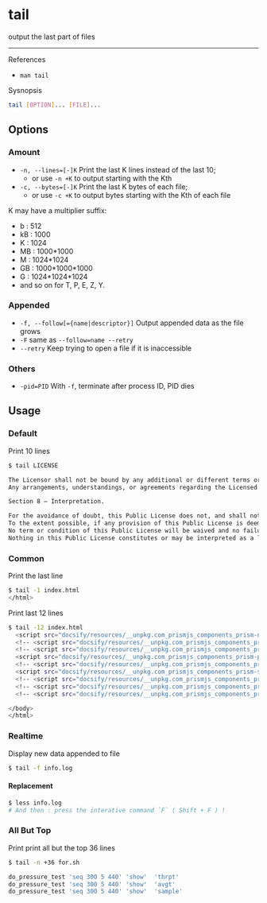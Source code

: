 # tail

output the last part of files

---

References

- `man tail`

Sysnopsis

```bash
tail [OPTION]... [FILE]...
```

## Options

### Amount

- `-n, --lines=[-]K` Print the last K lines instead of the last 10;
    - or use `-n +K` to output starting with the Kth
- `-c, --bytes=[-]K` Print the last K bytes of each file;
    - or use `-c +K` to output bytes starting with the Kth of each file

K may have a multiplier suffix:

- b : 512
- kB : 1000
- K : 1024
- MB : 1000\*1000
- M : 1024\*1024
- GB : 1000\*1000\*1000
- G : 1024\*1024\*1024
- and so on for T, P, E, Z, Y.

### Appended

- `-f, --follow[={name|descriptor}]` Output appended data as the file grows
- `-F` same as `--follow=name --retry`
- `--retry` Keep trying to open a file if it is inaccessible

### Others

- `-pid=PID` With `-f`, terminate after process ID, PID dies

## Usage

### Default

Print 10 lines

```bash
$ tail LICENSE

The Licensor shall not be bound by any additional or different terms or conditions communicated by You unless expressly agreed.
Any arrangements, understandings, or agreements regarding the Licensed Material not stated herein are separate from and independent of the terms and conditions of this Public License.

Section 8 – Interpretation.

For the avoidance of doubt, this Public License does not, and shall not be interpreted to, reduce, limit, restrict, or impose conditions on any use of the Licensed Material that could lawfully be made without permission under this Public License.
To the extent possible, if any provision of this Public License is deemed unenforceable, it shall be automatically reformed to the minimum extent necessary to make it enforceable. If the provision cannot be reformed, it shall be severed from this Public License without affecting the enforceability of the remaining terms and conditions.
No term or condition of this Public License will be waived and no failure to comply consented to unless expressly agreed to by the Licensor.
Nothing in this Public License constitutes or may be interpreted as a limitation upon, or waiver of, any privileges and immunities that apply to the Licensor or You, including from the legal processes of any jurisdiction or authority.
```

### Common

Print the last line

```bash
$ tail -1 index.html
</html>
```

Print last 12 lines

```bash
$ tail -12 index.html
  <script src="docsify/resources/__unpkg.com_prismjs_components_prism-nasm.min.js"></script>
  <!-- <script src="docsify/resources/__unpkg.com_prismjs_components_prism-php.min.js"></script> -->
  <!-- <script src="docsify/resources/__unpkg.com_prismjs_components_prism-properties.min.js"></script> -->
  <script src="docsify/resources/__unpkg.com_prismjs_components_prism-python.min.js"></script>
  <!-- <script src="docsify/resources/__unpkg.com_prismjs_components_prism-ruby.min.js"></script> -->
  <script src="docsify/resources/__unpkg.com_prismjs_components_prism-sql.min.js"></script>
  <!-- <script src="docsify/resources/__unpkg.com_prismjs_components_prism-vim.min.js"></script> -->
  <!-- <script src="docsify/resources/__unpkg.com_prismjs_components_prism-wiki.min.js"></script> -->
  <!-- <script src="docsify/resources/__unpkg.com_prismjs_components_prism-yaml.min.js"></script> -->

</body>
</html>
```

### Realtime

Display new data appended to file

```bash
$ tail -f info.log
```

#### Replacement

```bash
$ less info.log
# And then : press the interative command `F` ( Shift + F ) !
```

### All But Top

Print print all but the top 36 lines

```bash
$ tail -n +36 for.sh

do_pressure_test 'seq 300 5 440' 'show'  'thrpt'
do_pressure_test 'seq 300 5 440' 'show'  'avgt'
do_pressure_test 'seq 300 5 440' 'show'  'sample'
```
